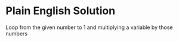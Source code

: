 # Plain English Solution
Loop from the given number to 1 and multiplying a variable by those numbers